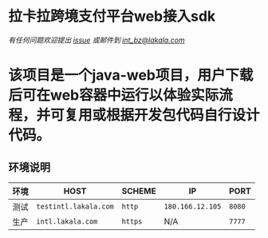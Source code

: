 # 拉卡拉跨境支付平台web接入sdk
*有任何问题欢迎提出 [issue](https://github.com/LklCBPay/webDemo/issues) 或邮件到 <int_bz@lakala.com>*

# 该项目是一个java-web项目，用户下载后可在web容器中运行以体验实际流程，并可复用或根据开发包代码自行设计代码。

## 环境说明
|**环境**|**HOST**|**SCHEME**|**IP**|**PORT**|
| ---- | ---- | ---- | ---- | ---- |
|测试|```testintl.lakala.com```|```http```|```180.166.12.105```|```8080```|
|生产|```intl.lakala.com```|```https```|N/A|```7777```|